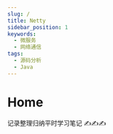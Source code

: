 ```yaml
---
slug: /
title: Netty
sidebar_position: 1
keywords:
  - 微服务
  - 网络通信
tags:
  - 源码分析
  - Java
---
```


# Home

记录整理归纳平时学习笔记 ✍✍✍